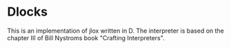 # Dlocks

This is an implementation of jlox written in D. 
The interpreter is based on the chapter III of Bill Nystroms book "Crafting Interpreters".

